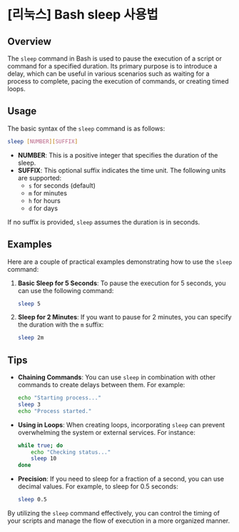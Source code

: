 # [리눅스] Bash sleep 사용법

## Overview
The `sleep` command in Bash is used to pause the execution of a script or command for a specified duration. Its primary purpose is to introduce a delay, which can be useful in various scenarios such as waiting for a process to complete, pacing the execution of commands, or creating timed loops.

## Usage
The basic syntax of the `sleep` command is as follows:

```bash
sleep [NUMBER][SUFFIX]
```

- **NUMBER**: This is a positive integer that specifies the duration of the sleep.
- **SUFFIX**: This optional suffix indicates the time unit. The following units are supported:
  - `s` for seconds (default)
  - `m` for minutes
  - `h` for hours
  - `d` for days

If no suffix is provided, `sleep` assumes the duration is in seconds.

## Examples
Here are a couple of practical examples demonstrating how to use the `sleep` command:

1. **Basic Sleep for 5 Seconds**:
   To pause the execution for 5 seconds, you can use the following command:
   ```bash
   sleep 5
   ```

2. **Sleep for 2 Minutes**:
   If you want to pause for 2 minutes, you can specify the duration with the `m` suffix:
   ```bash
   sleep 2m
   ```

## Tips
- **Chaining Commands**: You can use `sleep` in combination with other commands to create delays between them. For example:
  ```bash
  echo "Starting process..."
  sleep 3
  echo "Process started."
  ```

- **Using in Loops**: When creating loops, incorporating `sleep` can prevent overwhelming the system or external services. For instance:
  ```bash
  while true; do
      echo "Checking status..."
      sleep 10
  done
  ```

- **Precision**: If you need to sleep for a fraction of a second, you can use decimal values. For example, to sleep for 0.5 seconds:
  ```bash
  sleep 0.5
  ```

By utilizing the `sleep` command effectively, you can control the timing of your scripts and manage the flow of execution in a more organized manner.